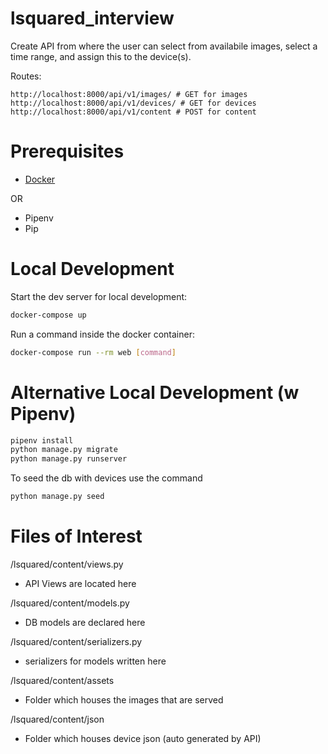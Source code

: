 # lsquared_interview

Create API from where the user can select from availabile images, select a time range, and assign this to the device(s).

Routes:

```(python)
http://localhost:8000/api/v1/images/ # GET for images
http://localhost:8000/api/v1/devices/ # GET for devices
http://localhost:8000/api/v1/content # POST for content
```

# Prerequisites

- [Docker](https://docs.docker.com/docker-for-mac/install/)

OR

- Pipenv
- Pip

# Local Development

Start the dev server for local development:

```bash
docker-compose up
```

Run a command inside the docker container:

```bash
docker-compose run --rm web [command]
```

# Alternative Local Development (w Pipenv)

```bash
pipenv install
python manage.py migrate
python manage.py runserver
```

To seed the db with devices use the command

```bash
python manage.py seed
```

# Files of Interest

/lsquared/content/views.py

- API Views are located here

/lsquared/content/models.py

- DB models are declared here

/lsquared/content/serializers.py

- serializers for models written here

/lsquared/content/assets

- Folder which houses the images that are served

/lsquared/content/json

- Folder which houses device json (auto generated by API)
